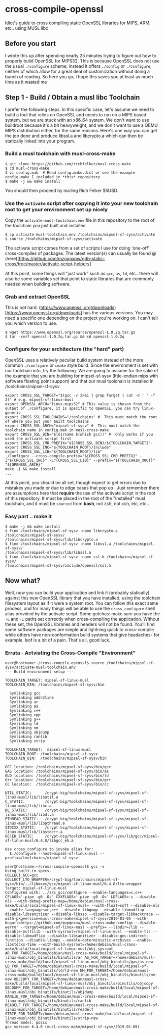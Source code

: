 # cross-compile-openssl

Idiot's guide to cross compiling static OpenSSL libraries for MIPS, ARM, etc.. using MUSL libc

## Before you start

I wrote this up after spending nearly 25 minutes trying to figure out how to properly build OpenSSL for MIPS32. This is because OpenSSL does not use the usual `./configure` scheme, instead it offers `./config` or `./Configure`, neither of which allow for a great deal of customization without doing a bunch of reading. So here you go, I hope this saves you at least as much time as it wasted me

## Step 1 - Build / Obtain a musl libc Toolchain

I prefer the following steps. In this specific case, let's assume we need to build a tool that relies on OpenSSL and needs to run on a MIPS based system, but we are stuck with an x86_64 system. We don't want to use buildroot because it's a bit heavyweight, and we don't want to use a QEMU MIPS distribution either, for the same reasons. Here's one way you can get the job done and produce libssl.a and libcrypto.a which can then be statically linked into your program.

### Build a musl toolchain with musl-cross-make

```
$ git clone https://github.com/richfelker/musl-cross-make
$ cd musl-cross-make
$ vi config.mak  # Read config.make.dist or see the example config.make I included in *this* repository
$ make -j && make install
```

You should then proceed by mailing Rich Felker $5USD.

### Use the `activate` script after copying it into your new toolchain root to get your environment set up nicely

Copy the `activate-musl-toolchain.env` file in this repository to the root of the toolchain you just built and installed

```
$ cp activate-musl-toolchain.env /toolchains/mipsel-sf-sysv/activate
$ source /toolchains/mipsel-sf-sysv/activate
```

The activate script comes from a set of scripts I use for doing 'one-off' cross-compiles of packages. The latest version(s) can usually be found @ (here)[https://github.com/mzpqnxow/gdb-static-cross/tree/master/activate-script-helpers]

At this point, some things will "just work" such as `gcc`, `as`, `ld`, etc.. there will also be some variables set that point to static libraries that are commonly needed when building software.

### Grab and extract OpenSSL

This is not hard. (https://www.openssl.org/downloads)[https://www.openssl.org/downloads] has the various versions. You may need a specific one depending on the project you're working on. I can't tell you which version to use.

```
$ wget https://www.openssl.org/source/openssl-1.0.2q.tar.gz
$ tar -xvzf openssl-1.0.2q.tar.gz && cd openssl-1.0.2q
```

### Configure for your architecture (the "hard" part)

OpenSSL uses a relatively peculiar build system instead of the more common `./configure` or `cmake` style build. Since the environment is set with our toolchain info, try the following. We are going to assume for the sake of the example that you are building for mipsel-sf-sysv (lttle-endian mips with software floating point support) and that our musl toolchain is installed in /toolchains/mipsel-sf-sysv

```
export CROSS_SSL_TARGET="$(gcc -v 2>&1 | grep Target | cut -d ' ' -f 2)" # e.g. mipsel-sf-linux-musl
export OPENSSL_ARCH="linux-mips32" # This value is chosen from the output of ./Configure, it is specific to OpenSSL, you can try linux-generic
export CROSS_SSL_TOOLCHAINS="/toolchains" #  This must match the root of where you put your built toolchains
export CROSS_SSL_ARCH="mipsel-sf-sysv" #  This must match the toolchain name in config.mak in musl-cross-make
export CROSS_SSL_BIN="$(dirname $(which gcc))" #  Only works if you used the activate script first
export CROSS_SSL_CMD_PREFIX="${CROSS_SSL_BIN}/${TOOLCHAIN_TARGET}"-
export CROSS_SSL_INC="${TOOLCHAIN_ROOT}/include"
export CROSS_SSL_LIB="${TOOLCHAIN_ROOT}/lib"
./Configure --cross-compile-prefix="${CROSS_SSL_CMD_PREFIX}" -I"${CROSS_SSL_INC}" -L"{CROSS_SSL_LIB}" --prefix="${TOOLCHAIN_ROOT}" "${OPENSSL_ARCH}"
make -j && make install
...
```

At this point, you should be all set, though expect to get errors due to mistakes you made or due to edge cases that pop up . Just remember there are assumptions here that **require** the use of the activate script in the root of this repository. It must be placed in the root of the "installed" musl toolchain, and it must be `sourced` from **bash**, not zsh, not csh, etc, etc..

### Easy part .. make it

```
$ make -j && make install
$ find /toolchains/mipsel-sf-sysv -name libcrypto.a /toolchains/mipsel-sf-sysv/
/toolchains/mipsel-sf-sysv/lib/libcrypto.a
$ find /toolchains/mipsel-sf-sysv -name libssl.a /toolchains/mipsel-sf-sysv/
/toolchains/mipsel-sf-sysv/lib/libssl.a
$ find /toolchains/mipsel-sf-sysv -name ssl.h /toolchains/mipsel-sf-sysv/
/toolchains/mipsel-sf-sysv/include/openssl/ssl.h
```

## Now what?

Well, now you can build your application and link it (probably statically) against this new OpenSSL library that you have installed, using the toolchain filesystem layout as if it were a system root. You can follow this exact same process, and for many things will be able to use the `cross_configure` shell alias provided by the activate script. Some gotchas: make sure you have the `-L` and `-I` paths set correctly when cross-compiling the application. Without these set, the OpenSSL libraries and headers will not be found. You'll find some software packages are simple and lightning quick to cross-compile while others have non-conformation build systems that give headaches- for example, lsof is a bit of a pain. That's all, good luck.

### Errata - Actviating the Cross-Compile "Environment"

```
user@hostname:~/cross-compile-openssl$ source /toolchains/mipsel-sf-sysv/activate-musl-toolchain.env 
--- Build environment setup ---

TOOLCHAIN_TARGET: mipsel-sf-linux-musl
TOOLCHAIN_BIN: /toolchains/mipsel-sf-sysv/bin

  Symlinking gcc
  Symlinking addr2line
  Symlinking ar
  Symlinking as
  Symlinking c++
  Symlinking cpp
  Symlinking g++
  Symlinking ld
  Symlinking nm
  Symlinking objdump
  Symlinking ranlib
  Symlinking strip

TOOLCHAIN_TARGET:  mipsel-sf-linux-musl
TOOLCHAIN_ROOT:	/toolchains/mipsel-sf-sysv
TOOLCHAIN_BIN: 	/toolchains/mipsel-sf-sysv/bin

GCC location: /toolchains/mipsel-sf-sysv/bin/gcc
GAS location: /toolchains/mipsel-sf-sysv/bin/as
GLD location: /toolchains/mipsel-sf-sysv/bin/ld
G++ location: /toolchains/mipsel-sf-sysv/bin/g++
CC location:  /toolchains/mipsel-sf-sysv/bin/cc

UTIL_STATIC:      /crypt-big/toolchains/mipsel-sf-sysv/mipsel-sf-linux-musl/lib/libutil.a
C_STATIC:         /crypt-big/toolchains/mipsel-sf-sysv/mipsel-sf-linux-musl/lib/libc.a
DL_STATIC:        /crypt-big/toolchains/mipsel-sf-sysv/mipsel-sf-linux-musl/lib/libdl.a
PTHREAD_STATIC:   /crypt-big/toolchains/mipsel-sf-sysv/mipsel-sf-linux-musl/lib/libpthread.a
STDCXX_STATIC:    /crypt-big/toolchains/mipsel-sf-sysv/mipsel-sf-linux-musl/lib/libstdc++.a
GCCEH_STATIC:     /crypt-big/toolchains/mipsel-sf-sysv/lib/gcc/mipsel-sf-linux-musl/6.4.0/libgcc_eh.a

Use cross_configure to invoke alias for:
  $./configure --host=mipsel-sf-linux-musl --prefix=/toolchains/mipsel-sf-sysv

user@hostname:~/cross-compile-openssl$ gcc -v
Using built-in specs.
COLLECT_GCC=gcc
COLLECT_LTO_WRAPPER=/crypt-big/toolchains/mipsel-sf-sysv/bin/../libexec/gcc/mipsel-sf-linux-musl/6.4.0/lto-wrapper
Target: mipsel-sf-linux-musl
Configured with: ../src_gcc/configure --enable-languages=c,c++ CFLAGS='-pipe -g0 -Os' CXXFLAGS='-pipe -g0 -Os' LDFLAGS=-s --disable-nls --with-debug-prefix-map=/home/debian/musl-cross-make/build/local/mipsel-sf-linux-musl= --with-float=soft --disable-nls --enable-languages=c,c++ --disable-libgomp --disable-libmudflap --disable-libsanitizer --disable-libssp --disable-target-libbacktrace --with-pkgversion=musl-cross-make/mipsel-sf-sysv/2019-01-05 --with-bugurl=https://github.com/mzpqnxow/musl-cross-make-configs --disable-werror --target=mipsel-sf-linux-musl --prefix= --libdir=/lib --disable-multilib --with-sysroot=/mipsel-sf-linux-musl --enable-tls --disable-libmudflap --disable-libsanitizer --disable-gnu-indirect-function --disable-libmpx --enable-deterministic-archives --enable-libstdcxx-time --with-build-sysroot=/home/debian/musl-cross-make/build/local/mipsel-sf-linux-musl/obj_sysroot AR_FOR_TARGET=/home/debian/musl-cross-make/build/local/mipsel-sf-linux-musl/obj_binutils/binutils/ar AS_FOR_TARGET=/home/debian/musl-cross-make/build/local/mipsel-sf-linux-musl/obj_binutils/gas/as-new LD_FOR_TARGET=/home/debian/musl-cross-make/build/local/mipsel-sf-linux-musl/obj_binutils/ld/ld-new NM_FOR_TARGET=/home/debian/musl-cross-make/build/local/mipsel-sf-linux-musl/obj_binutils/binutils/nm-new OBJCOPY_FOR_TARGET=/home/debian/musl-cross-make/build/local/mipsel-sf-linux-musl/obj_binutils/binutils/objcopy OBJDUMP_FOR_TARGET=/home/debian/musl-cross-make/build/local/mipsel-sf-linux-musl/obj_binutils/binutils/objdump RANLIB_FOR_TARGET=/home/debian/musl-cross-make/build/local/mipsel-sf-linux-musl/obj_binutils/binutils/ranlib READELF_FOR_TARGET=/home/debian/musl-cross-make/build/local/mipsel-sf-linux-musl/obj_binutils/binutils/readelf STRIP_FOR_TARGET=/home/debian/musl-cross-make/build/local/mipsel-sf-linux-musl/obj_binutils/binutils/strip-new
Thread model: posix
gcc version 6.4.0 (musl-cross-make/mipsel-sf-sysv/2019-01-05) 
```